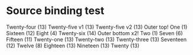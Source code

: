 # Source binding test

Twenty-four (13)
Twenty-five v1 (13)
Twenty-five v2 (13)
Outer top!
One (1)
Sixteen (12)
Eight (4)
Twenty-six (14)
Outer bottom x2!
Two (1)
Seven (6)
Fifteen (11)
Twenty-one (13)
Twenty-two (13)
Twenty-three (13)
Seventeen (12)
Twelve (8)
Eighteen (13)
Nineteen (13)
Twenty (13)
